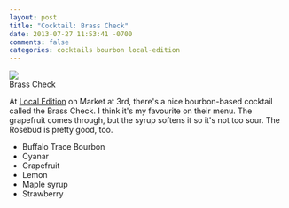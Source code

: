 ```yaml
---
layout: post
title: "Cocktail: Brass Check"
date: 2013-07-27 11:53:41 -0700
comments: false
categories: cocktails bourbon local-edition
---
```



<div class="img">
  <a href="{{ root_url }}/images/cocktails/brass-check.jpg">
    <img src="/images/cocktails/brass-check.jpg">
  </a>
  <div class="alt">Brass Check</div>
</div>

At [Local Edition](http://localeditionsf.com/) on Market at 3rd, there's a nice bourbon-based cocktail called the Brass Check. I think it's my favourite on their menu. The grapefruit comes through, but the syrup softens it so it's not too sour. The Rosebud is pretty good, too.

- Buffalo Trace Bourbon
- Cyanar
- Grapefruit
- Lemon
- Maple syrup
- Strawberry